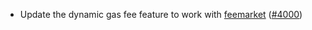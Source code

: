 - Update the dynamic gas fee feature to work with
  [feemarket](https://github.com/skip-mev/feemarket)
  ([\#4000](https://github.com/informalsystems/hermes/issues/4000))